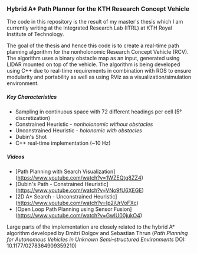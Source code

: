### Hybrid A* Path Planner for the KTH Research Concept Vehicle

The code in this repository is the result of my master's thesis which I am currently writing at the Integrated Research Lab (ITRL) at KTH Royal Institute of Technology.


The goal of the thesis and hence this code is to create a real-time path planning algorithm for the nonholonomic Research Concept Vehicle (RCV). The algorithm uses a binary obstacle map as an input, generated using LIDAR mounted on top of the vehicle. The algorithm is being developed using C++ due to real-time requirements in combination with ROS to ensure modularity and portability as well as using RViz as a visualization/simulation environment.

##### Key Characteristics
* Sampling in continuous space with 72 different headings per cell (5° discretization)
* Constrained Heuristic - _nonholonomic without obstacles_
* Unconstrained Heuristic - _holonomic with obstacles_
* Dubin's Shot
* C++ real-time implementation (~10 Hz)

##### Videos
* [Path Planning with Search Visualization] (https://www.youtube.com/watch?v=1WZEQtg8ZZ4)
* [Dubin's Path - Constrained Heuristic] (https://www.youtube.com/watch?v=VNo9fU6XEGE)
* [2D A* Search - Unconstrained Heuristic] (https://www.youtube.com/watch?v=Ip2iUrVoFXc)
* [Open Loop Path Planning using Sensor Fusion] (https://www.youtube.com/watch?v=GwIU00jukO4)

Large parts of the implementation are closely related to the hybrid A* algorithm developed by Dmitri Dolgov and Sebastian Thrun (_Path Planning for Autonomous Vehicles in Unknown Semi-structured Environments_ DOI: 10.1177/0278364909359210)
